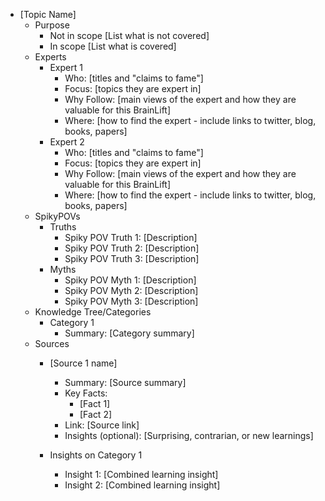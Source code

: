 - [Topic Name]
  - Purpose
    - Not in scope
      [List what is not covered]
    - In scope
      [List what is covered]
  - Experts
    - Expert 1
      - Who: [titles and "claims to fame"]
      - Focus: [topics they are expert in]
      - Why Follow: [main views of the expert and how they are valuable for this BrainLift]
      - Where: [how to find the expert - include links to twitter, blog, books, papers]
    - Expert 2
      - Who: [titles and "claims to fame"]
      - Focus: [topics they are expert in]
      - Why Follow: [main views of the expert and how they are valuable for this BrainLift]
      - Where: [how to find the expert - include links to twitter, blog, books, papers]
  - SpikyPOVs
    - Truths
      - Spiky POV Truth 1: [Description]
      - Spiky POV Truth 2: [Description]
      - Spiky POV Truth 3: [Description]
    - Myths
      - Spiky POV Myth 1: [Description]
      - Spiky POV Myth 2: [Description]
      - Spiky POV Myth 3: [Description]
  - Knowledge Tree/Categories
    - Category 1
      - Summary: [Category summary]
  - Sources
    - [Source 1 name]
      - Summary: [Source summary]
      - Key Facts:
        - [Fact 1]
        - [Fact 2]
      - Link: [Source link]
      - Insights (optional): [Surprising, contrarian, or new learnings]
    
    - Insights on Category 1
      - Insight 1: [Combined learning insight]
      - Insight 2: [Combined learning insight] 